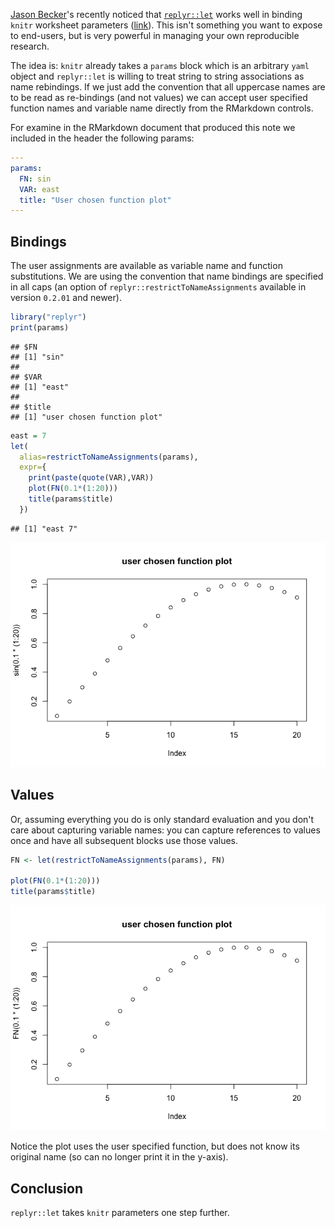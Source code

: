 [Jason Becker](http://jsonbecker.com)'s recently noticed that [`replyr::let`](https://github.com/WinVector/replyr) works well in binding `knitr` worksheet parameters ([link](https://twitter.com/jsonbecker/status/815953228642811905)). This isn't something you want to expose to end-users, but is very powerful in managing your own reproducible research.

The idea is: `knitr` already takes a `params` block which is an arbitrary `yaml` object and `replyr::let` is willing to treat string to string associations as name rebindings. If we just add the convention that all uppercase names are to be read as re-bindings (and not values) we can accept user specified function names and variable name directly from the RMarkdown controls.

For examine in the RMarkdown document that produced this note we included in the header the following params:

``` yaml
---
params:
  FN: sin
  VAR: east
  title: "User chosen function plot"
---
```

Bindings
--------

The user assignments are available as variable name and function substitutions. We are using the convention that name bindings are specified in all caps (an option of `replyr::restrictToNameAssignments` available in version `0.2.01` and newer).

``` r
library("replyr")
print(params)
```

    ## $FN
    ## [1] "sin"
    ## 
    ## $VAR
    ## [1] "east"
    ## 
    ## $title
    ## [1] "user chosen function plot"

``` r
east = 7
let(
  alias=restrictToNameAssignments(params),
  expr={ 
    print(paste(quote(VAR),VAR))
    plot(FN(0.1*(1:20)))
    title(params$title)
  })
```

    ## [1] "east 7"

![](KnitrParameters_files/figure-markdown_github/bindings-1.png)

Values
------

Or, assuming everything you do is only standard evaluation and you don't care about capturing variable names: you can capture references to values once and have all subsequent blocks use those values.

``` r
FN <- let(restrictToNameAssignments(params), FN)

plot(FN(0.1*(1:20)))
title(params$title)
```

![](KnitrParameters_files/figure-markdown_github/values-1.png)

Notice the plot uses the user specified function, but does not know its original name (so can no longer print it in the y-axis).

Conclusion
----------

`replyr::let` takes `knitr` parameters one step further.
